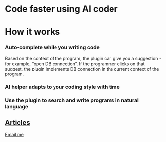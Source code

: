# Code faster using AI coder
#
#
#
# How it works  


### Auto-complete while you writing code  

Based on the context of the program, the plugin can give you a suggestion - for example, “open DB connection”. If the programmer clicks on that suggest, the plugin implements DB connection in the current context of the program.  



### AI helper adapts to your coding style with time  



### Use the plugin to search and write programs in natural language  

## [Articles](https://thousandmonkeystypewriter.github.io/blog.html)

<a href="mailto:nayname@gmail.com?subject=thousandmonkeys">Email me</a>










